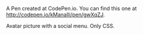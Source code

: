 A Pen created at CodePen.io. You can find this one at http://codepen.io/kManalli/pen/gwXqZJ.

 Avatar picture with a social menu.
Only CSS.